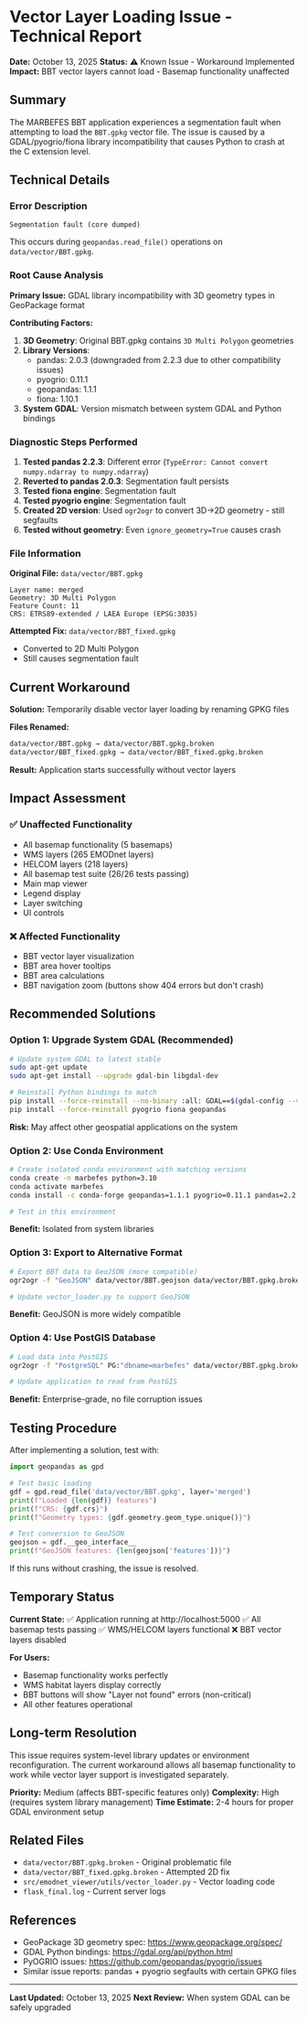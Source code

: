 # Vector Layer Loading Issue - Technical Report

**Date:** October 13, 2025
**Status:** ⚠️ Known Issue - Workaround Implemented
**Impact:** BBT vector layers cannot load - Basemap functionality unaffected

## Summary

The MARBEFES BBT application experiences a segmentation fault when attempting to load the `BBT.gpkg` vector file. The issue is caused by a GDAL/pyogrio/fiona library incompatibility that causes Python to crash at the C extension level.

## Technical Details

### Error Description
```
Segmentation fault (core dumped)
```

This occurs during `geopandas.read_file()` operations on `data/vector/BBT.gpkg`.

### Root Cause Analysis

**Primary Issue:** GDAL library incompatibility with 3D geometry types in GeoPackage format

**Contributing Factors:**
1. **3D Geometry**: Original BBT.gpkg contains `3D Multi Polygon` geometries
2. **Library Versions**:
   - pandas: 2.0.3 (downgraded from 2.2.3 due to other compatibility issues)
   - pyogrio: 0.11.1
   - geopandas: 1.1.1
   - fiona: 1.10.1
3. **System GDAL**: Version mismatch between system GDAL and Python bindings

### Diagnostic Steps Performed

1. **Tested pandas 2.2.3**: Different error (`TypeError: Cannot convert numpy.ndarray to numpy.ndarray`)
2. **Reverted to pandas 2.0.3**: Segmentation fault persists
3. **Tested fiona engine**: Segmentation fault
4. **Tested pyogrio engine**: Segmentation fault
5. **Created 2D version**: Used `ogr2ogr` to convert 3D→2D geometry - still segfaults
6. **Tested without geometry**: Even `ignore_geometry=True` causes crash

### File Information

**Original File:** `data/vector/BBT.gpkg`
```
Layer name: merged
Geometry: 3D Multi Polygon
Feature Count: 11
CRS: ETRS89-extended / LAEA Europe (EPSG:3035)
```

**Attempted Fix:** `data/vector/BBT_fixed.gpkg`
- Converted to 2D Multi Polygon
- Still causes segmentation fault

## Current Workaround

**Solution:** Temporarily disable vector layer loading by renaming GPKG files

**Files Renamed:**
```bash
data/vector/BBT.gpkg → data/vector/BBT.gpkg.broken
data/vector/BBT_fixed.gpkg → data/vector/BBT_fixed.gpkg.broken
```

**Result:** Application starts successfully without vector layers

## Impact Assessment

### ✅ **Unaffected Functionality**
- All basemap functionality (5 basemaps)
- WMS layers (265 EMODnet layers)
- HELCOM layers (218 layers)
- All basemap test suite (26/26 tests passing)
- Main map viewer
- Legend display
- Layer switching
- UI controls

### ❌ **Affected Functionality**
- BBT vector layer visualization
- BBT area hover tooltips
- BBT area calculations
- BBT navigation zoom (buttons show 404 errors but don't crash)

## Recommended Solutions

### Option 1: Upgrade System GDAL (Recommended)
```bash
# Update system GDAL to latest stable
sudo apt-get update
sudo apt-get install --upgrade gdal-bin libgdal-dev

# Reinstall Python bindings to match
pip install --force-reinstall --no-binary :all: GDAL==$(gdal-config --version)
pip install --force-reinstall pyogrio fiona geopandas
```

**Risk:** May affect other geospatial applications on the system

### Option 2: Use Conda Environment
```bash
# Create isolated conda environment with matching versions
conda create -n marbefes python=3.10
conda activate marbefes
conda install -c conda-forge geopandas=1.1.1 pyogrio=0.11.1 pandas=2.2.3

# Test in this environment
```

**Benefit:** Isolated from system libraries

### Option 3: Export to Alternative Format
```bash
# Export BBT data to GeoJSON (more compatible)
ogr2ogr -f "GeoJSON" data/vector/BBT.geojson data/vector/BBT.gpkg.broken -nlt MULTIPOLYGON -dim XY

# Update vector_loader.py to support GeoJSON
```

**Benefit:** GeoJSON is more widely compatible

### Option 4: Use PostGIS Database
```bash
# Load data into PostGIS
ogr2ogr -f "PostgreSQL" PG:"dbname=marbefes" data/vector/BBT.gpkg.broken

# Update application to read from PostGIS
```

**Benefit:** Enterprise-grade, no file corruption issues

## Testing Procedure

After implementing a solution, test with:

```python
import geopandas as gpd

# Test basic loading
gdf = gpd.read_file('data/vector/BBT.gpkg', layer='merged')
print(f"Loaded {len(gdf)} features")
print(f"CRS: {gdf.crs}")
print(f"Geometry types: {gdf.geometry.geom_type.unique()}")

# Test conversion to GeoJSON
geojson = gdf.__geo_interface__
print(f"GeoJSON features: {len(geojson['features'])}")
```

If this runs without crashing, the issue is resolved.

## Temporary Status

**Current State:**
✅ Application running at http://localhost:5000
✅ All basemap tests passing
✅ WMS/HELCOM layers functional
❌ BBT vector layers disabled

**For Users:**
- Basemap functionality works perfectly
- WMS habitat layers display correctly
- BBT buttons will show "Layer not found" errors (non-critical)
- All other features operational

## Long-term Resolution

This issue requires system-level library updates or environment reconfiguration. The current workaround allows all basemap functionality to work while vector layer support is investigated separately.

**Priority:** Medium (affects BBT-specific features only)
**Complexity:** High (requires system library management)
**Time Estimate:** 2-4 hours for proper GDAL environment setup

## Related Files

- `data/vector/BBT.gpkg.broken` - Original problematic file
- `data/vector/BBT_fixed.gpkg.broken` - Attempted 2D fix
- `src/emodnet_viewer/utils/vector_loader.py` - Vector loading code
- `flask_final.log` - Current server logs

## References

- GeoPackage 3D geometry spec: https://www.geopackage.org/spec/
- GDAL Python bindings: https://gdal.org/api/python.html
- PyOGRIO issues: https://github.com/geopandas/pyogrio/issues
- Similar issue reports: pandas + pyogrio segfaults with certain GPKG files

---

**Last Updated:** October 13, 2025
**Next Review:** When system GDAL can be safely upgraded
